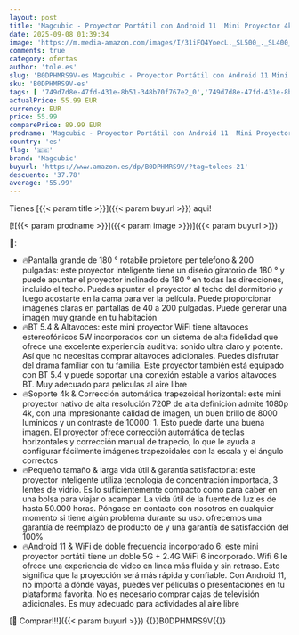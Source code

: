 ```yaml
---
layout: post
title: 'Magcubic - Proyector Portátil con Android 11  Mini Proyector 4k 1080P Full HD Soporte 200ANSI 8000L  Videoproyector WiFi 5G BT 5.4  Cine Projector 180 ° Se Puede Girar para TV Stick'
date: 2025-09-08 01:39:34
image: 'https://m.media-amazon.com/images/I/31iFQ4YoecL._SL500_._SL400_.jpg'
comments: true
category: ofertas
author: 'tole.es'
slug: 'B0DPHMRS9V-es Magcubic - Proyector Portátil con Android 11 Mini...'
sku: 'B0DPHMRS9V-es'
tags: [ '749d7d8e-47fd-431e-8b51-348b70f767e2_0','749d7d8e-47fd-431e-8b51-348b70f767e2_101','Arborist Merchandising Root','Electrónica','Los favoritos de nuestros clientes: Electrónica','Proyectores','Self Service','Special Features Stores','TV, vídeo y home cinema','android','magcubic','🇪🇸', ]
actualPrice: 55.99 EUR
currency: EUR
price: 55.99
comparePrice: 89.99 EUR
prodname: 'Magcubic - Proyector Portátil con Android 11  Mini Proyector 4k 1080P Full HD Soporte 200ANSI 8000L  Videoproyector WiFi 5G BT 5.4  Cine Projector 180 ° Se Puede Girar para TV Stick'
country: 'es'
flag: '🇪🇸'
brand: 'Magcubic'
buyurl: 'https://www.amazon.es/dp/B0DPHMRS9V/?tag=tolees-21'
descuento: '37.78'
average: '55.99'
---
```


Tienes [{{< param title >}}]({{< param buyurl >}}) aqui!

[![{{< param prodname >}}]({{< param image >}})]({{< param buyurl >}})

🔎:

- 🔥Pantalla grande de 180 ° rotabile proietore per telefono & 200 pulgadas: este proyector inteligente tiene un diseño giratorio de 180 ° y puede apuntar el proyector inclinado de 180 ° en todas las direcciones, incluido el techo. Puedes apuntar el proyector al techo del dormitorio y luego acostarte en la cama para ver la película. Puede proporcionar imágenes claras en pantallas de 40 a 200 pulgadas. Puede generar una imagen muy grande en tu habitación
- 🔥BT 5.4 & Altavoces: este mini proyector WiFi tiene altavoces estereofónicos 5W incorporados con un sistema de alta fidelidad que ofrece una excelente experiencia auditiva: sonido ultra claro y potente. Así que no necesitas comprar altavoces adicionales. Puedes disfrutar del drama familiar con tu familia. Este proyector también está equipado con BT 5.4 y puede soportar una conexión estable a varios altavoces BT. Muy adecuado para películas al aire libre
- 🔥Soporte 4k & Corrección automática trapezoidal horizontal: este mini proyector nativo de alta resolución 720P de alta definición admite 1080p 4k, con una impresionante calidad de imagen, un buen brillo de 8000 lumínicos y un contraste de 10000: 1. Esto puede darte una buena imagen. El proyector ofrece corrección automática de teclas horizontales y corrección manual de trapecio, lo que le ayuda a configurar fácilmente imágenes trapezoidales con la escala y el ángulo correctos
- 🔥Pequeño tamaño & larga vida útil & garantía satisfactoria: este proyector inteligente utiliza tecnología de concentración importada, 3 lentes de vidrio. Es lo suficientemente compacto como para caber en una bolsa para viajar o acampar. La vida útil de la fuente de luz es de hasta 50.000 horas. Póngase en contacto con nosotros en cualquier momento si tiene algún problema durante su uso. ofrecemos una garantía de reemplazo de producto de y una garantía de satisfacción del 100%
- 🔥Android 11 & WiFi de doble frecuencia incorporado 6: este mini proyector portátil tiene un doble 5G + 2.4G WiFi 6 incorporado. Wifi 6 le ofrece una experiencia de video en línea más fluida y sin retraso. Esto significa que la proyección será más rápida y confiable. Con Android 11, no importa a dónde vayas, puedes ver películas o presentaciones en tu plataforma favorita. No es necesario comprar cajas de televisión adicionales. Es muy adecuado para actividades al aire libre

[🛒 Comprar!!!]({{< param buyurl >}})
{{<world>}}B0DPHMRS9V{{</world>}}
